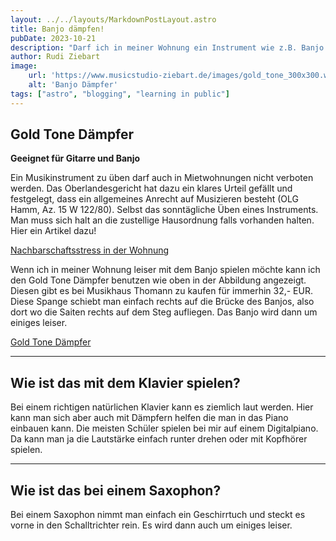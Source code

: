 ```yaml
---
layout: ../../layouts/MarkdownPostLayout.astro
title: Banjo dämpfen!
pubDate: 2023-10-21
description: "Darf ich in meiner Wohnung ein Instrument wie z.B. Banjo oder Klavier spielen?"
author: Rudi Ziebart
image:
    url: 'https://www.musicstudio-ziebart.de/images/gold_tone_300x300.webp'
    alt: 'Banjo Dämpfer'
tags: ["astro", "blogging", "learning in public"]
---
```

## Gold Tone Dämpfer
**Geeignet für Gitarre und Banjo**

 <p>Ein Musikinstrument zu üben darf auch in Mietwohnungen nicht verboten werden. Das Oberlandesgericht hat dazu ein klares Urteil gefällt und festgelegt, dass ein allgemeines Anrecht auf Musizieren besteht (OLG Hamm, Az. 15 W 122/80). Selbst das sonntägliche Üben eines Instruments. Man muss sich halt an die zustellige Hausordnung falls vorhanden halten. Hier ein Artikel dazu!</p>

 <a 
    href="https://www.alle-noten.de/magazin/ohne-nachbarschaftsstress-in-der-wohnung-musizieren/#:~:text=Oftmals%20ist%20der%20Beginn%20der,nicht%20per%20Hausordnung%20untersagt%20werden."
    class="normal-links"
    target="_blank"
    >Nachbarschaftsstress in der Wohnung
</a>

<p>Wenn ich in meiner Wohnung leiser mit dem Banjo spielen möchte kann ich den Gold Tone Dämpfer benutzen wie oben in der Abbildung angezeigt. Diesen gibt es bei Musikhaus Thomann zu kaufen für immerhin 32,- EUR. Diese Spange schiebt man einfach rechts auf die Brücke des Banjos, also dort wo die Saiten rechts auf dem Steg aufliegen. Das Banjo wird dann um einiges leiser.</p>

<a 
    href="https://www.thomann.de/de/gold_tone_ultimate_mute.htm"
    class="normal-links"
    target="_blank"
    >Gold Tone Dämpfer
</a>

---

## Wie ist das mit dem Klavier spielen?

<p>Bei einem richtigen natürlichen Klavier kann es ziemlich laut werden. Hier kann man sich aber auch mit Dämpfern helfen die man in das Piano einbauen kann. Die meisten Schüler spielen bei mir auf einem Digitalpiano. Da kann man ja die Lautstärke einfach runter drehen oder mit Kopfhörer spielen.</p>

---

## Wie ist das bei einem Saxophon?

<p>Bei einem Saxophon nimmt man einfach ein Geschirrtuch und steckt es vorne in den Schalltrichter rein. Es wird dann auch um einiges leiser.</p>